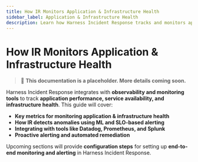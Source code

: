 ```yaml
---
title: How IR Monitors Application & Infrastructure Health
sidebar_label: Application & Infrastructure Health
description: Learn how Harness Incident Response tracks and monitors application and infrastructure health using observability and telemetry.
---
```


# How IR Monitors Application & Infrastructure Health

> 🚧 **This documentation is a placeholder. More details coming soon.**  

Harness Incident Response integrates with **observability and monitoring tools** to track **application performance, service availability, and infrastructure health**. This guide will cover:  
- **Key metrics for monitoring application & infrastructure health**  
- **How IR detects anomalies using ML and SLO-based alerting**  
- **Integrating with tools like Datadog, Prometheus, and Splunk**  
- **Proactive alerting and automated remediation**  

Upcoming sections will provide **configuration steps** for setting up **end-to-end monitoring and alerting** in Harness Incident Response.